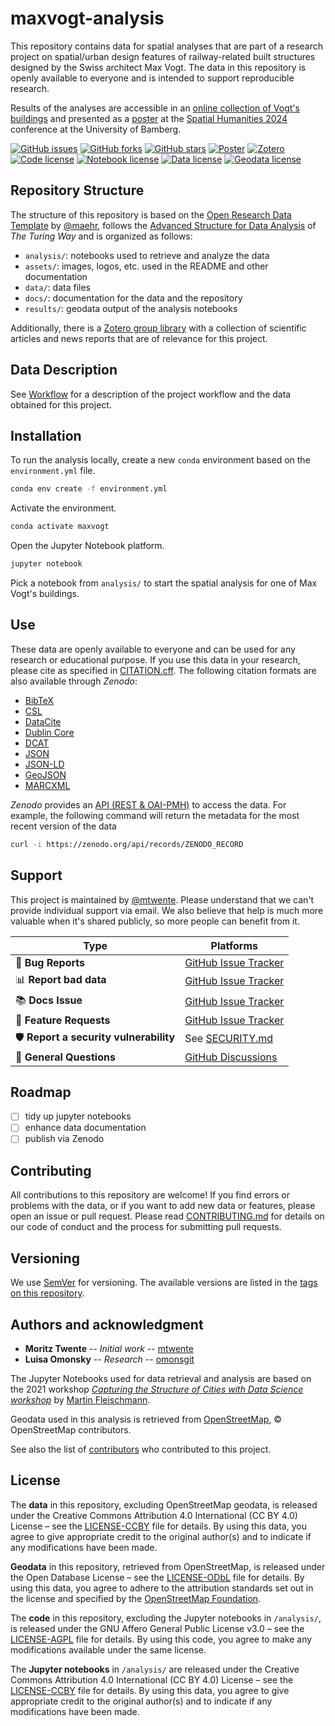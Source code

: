 # maxvogt-analysis

This repository contains data for spatial analyses that are part of a research project on spatial/urban design features of railway-related built structures designed by the Swiss architect Max Vogt. The data in this repository is openly available to everyone and is intended to support reproducible research.

Results of the analyses are accessible in an [online collection of Vogt's buildings](https://mtwente.github.io/maxvogt) and presented as a [poster](https://doi.org/10.5281/zenodo.13837394) at the [Spatial Humanities 2024](https://spathum.uni-bamberg.de/) conference at the University of Bamberg.

[![GitHub issues](https://img.shields.io/github/issues/mtwente/maxvogt-analysis.svg)](https://github.com/mtwente/maxvogt-analysis/issues)
[![GitHub forks](https://img.shields.io/github/forks/mtwente/maxvogt-analysis.svg)](https://github.com/mtwente/maxvogt-analysis/network)
[![GitHub stars](https://img.shields.io/github/stars/mtwente/maxvogt-analysis.svg)](https://github.com/mtwente/maxvogt-analysis/stargazers)
[![Poster](https://img.shields.io/badge/Poster-10.5281/zenodo.13837394-blue)](https://doi.org/10.5281/zenodo.13837394)
[![Zotero](https://img.shields.io/badge/Zotero-maxvogt-bb393c?logo=zotero)](https://www.zotero.org/groups/5400359/sbb-max-vogt/library)
<br>
[![Code license](https://img.shields.io/badge/Code-AGPL_3.0-orange)](LICENSE-AGPL.md)
[![Notebook license](https://img.shields.io/badge/Notebooks-CC_BY--SA_4.0-green)](LICENSE-CCBY.md)
[![Data license](https://img.shields.io/badge/Data-CC_BY--SA_4.0-green)](LICENSE-CCBY.md)
[![Geodata license](https://img.shields.io/badge/Geodata-ODbL--1.0-lightblue)](LICENSE-ODbL.md)

## Repository Structure

The structure of this repository is based on the [Open Research Data Template](https://github.com/maehr/open-research-data-template) by [@maehr](https://www.github.com/maehr), follows the [Advanced Structure for Data Analysis](https://the-turing-way.netlify.app/project-design/project-repo/project-repo-advanced.html) of _The Turing Way_ and is organized as follows:

- `analysis/`: notebooks used to retrieve and analyze the data
- `assets/`: images, logos, etc. used in the README and other documentation
- `data/`: data files
- `docs/`: documentation for the data and the repository
- `results/`: geodata output of the analysis notebooks

Additionally, there is a [Zotero group library](https://www.zotero.org/groups/5400359/sbb-max-vogt/library) with a collection of scientific articles and news reports that are of relevance for this project.

## Data Description

See [Workflow](/docs/workflow.html) for a description of the project workflow and the data obtained for this project.

## Installation

To run the analysis locally, create a new `conda` environment based on the `environment.yml` file.

```bash
conda env create -f environment.yml
```

Activate the environment.

```bash
conda activate maxvogt
```

Open the Jupyter Notebook platform.

```bash
jupyter notebook
```

Pick a notebook from `analysis/` to start the spatial analysis for one of Max Vogt's buildings.

## Use

These data are openly available to everyone and can be used for any research or educational purpose. If you use this data in your research, please cite as specified in [CITATION.cff](CITATION.cff). The following citation formats are also available through _Zenodo_:

- [BibTeX](https://zenodo.org/record/ZENODO_RECORD/export/hx)
- [CSL](https://zenodo.org/record/ZENODO_RECORD/export/csl)
- [DataCite](https://zenodo.org/record/ZENODO_RECORD/export/dcite4)
- [Dublin Core](https://zenodo.org/record/ZENODO_RECORD/export/xd)
- [DCAT](https://zenodo.org/record/ZENODO_RECORD/export/dcat)
- [JSON](https://zenodo.org/record/ZENODO_RECORD/export/json)
- [JSON-LD](https://zenodo.org/record/ZENODO_RECORD/export/schemaorg_jsonld)
- [GeoJSON](https://zenodo.org/record/ZENODO_RECORD/export/geojson)
- [MARCXML](https://zenodo.org/record/ZENODO_RECORD/export/xm)

_Zenodo_ provides an [API (REST & OAI-PMH)](https://developers.zenodo.org/) to access the data. For example, the following command will return the metadata for the most recent version of the data

```bash
curl -i https://zenodo.org/api/records/ZENODO_RECORD
```

## Support

This project is maintained by [@mtwente](https://github.com/mtwente). Please understand that we can't provide individual support via email. We also believe that help is much more valuable when it's shared publicly, so more people can benefit from it.

| Type                                   | Platforms                                                                     |
| -------------------------------------- | ----------------------------------------------------------------------------- |
| 🚨 **Bug Reports**                     | [GitHub Issue Tracker](https://github.com/mtwente/maxvogt-analysis/issues)    |
| 📊 **Report bad data**                 | [GitHub Issue Tracker](https://github.com/mtwente/maxvogt-analysis/issues)    |
| 📚 **Docs Issue**                      | [GitHub Issue Tracker](https://github.com/mtwente/maxvogt-analysis/issues)    |
| 🎁 **Feature Requests**                | [GitHub Issue Tracker](https://github.com/mtwente/maxvogt-analysis/issues)    |
| 🛡 **Report a security vulnerability** | See [SECURITY.md](SECURITY.md)                                                |
| 💬 **General Questions**               | [GitHub Discussions](https://github.com/mtwente/maxvogt-analysis/discussions) |

## Roadmap

- [ ] tidy up jupyter notebooks
- [ ] enhance data documentation
- [ ] publish via Zenodo

## Contributing

All contributions to this repository are welcome! If you find errors or problems with the data, or if you want to add new data or features, please open an issue or pull request. Please read [CONTRIBUTING.md](CONTRIBUTING.md) for details on our code of conduct and the process for submitting pull requests.

## Versioning

We use [SemVer](http://semver.org/) for versioning. The available versions are listed in the [tags on this repository](https://github.com/mtwente/maxvogt-analysis/tags).

## Authors and acknowledgment

- **Moritz Twente** -- _Initial work_ -- [mtwente](https://github.com/mtwente)
- **Luisa Omonsky** -- _Research_ -- [omonsgit](https://github.com/omonsgit)

The Jupyter Notebooks used for data retrieval and analysis are based on the 2021 workshop [_Capturing the Structure of Cities with Data Science workshop_](https://github.com/martinfleis/sdsc21-workshop) by [Martin Fleischmann](https://github.com/martinfleis).

Geodata used in this analysis is retrieved from [OpenStreetMap](https://www.openstreetmap.org), © OpenStreetMap contributors.

See also the list of [contributors](https://github.com/mtwente/maxvogt-analysis/graphs/contributors) who contributed to this project.

## License

The **data** in this repository, excluding OpenStreetMap geodata, is released under the Creative Commons Attribution 4.0 International (CC BY 4.0) License – see the [LICENSE-CCBY](LICENSE-CCBY.md) file for details. By using this data, you agree to give appropriate credit to the original author(s) and to indicate if any modifications have been made.

**Geodata** in this repository, retrieved from OpenStreetMap, is released under the Open Database License – see the [LICENSE-ODbL](LICENSE-ODbL.md) file for details. By using this data, you agree to adhere to the attribution standards set out in the license and specified by the [OpenStreetMap Foundation](https://osmfoundation.org/wiki/Licence).

The **code** in this repository, excluding the Jupyter notebooks in `/analysis/`, is released under the GNU Affero General Public License v3.0 – see the [LICENSE-AGPL](LICENSE-AGPL.md) file for details. By using this code, you agree to make any modifications available under the same license.

The **Jupyter notebooks** in `/analysis/` are released under the Creative Commons Attribution 4.0 International (CC BY 4.0) License – see the [LICENSE-CCBY](LICENSE-CCBY.md) file for details. By using this data, you agree to give appropriate credit to the original author(s) and to indicate if any modifications have been made.
